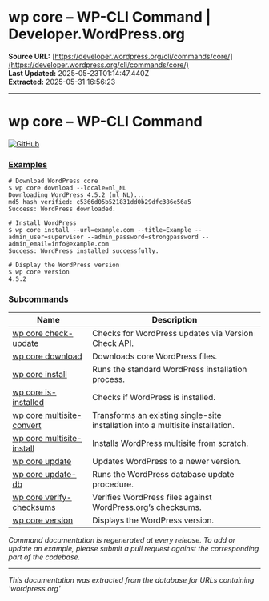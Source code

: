 # wp core – WP-CLI Command | Developer.WordPress.org

**Source URL:** [https://developer.wordpress.org/cli/commands/core/](https://developer.wordpress.org/cli/commands/core/)  
**Last Updated:** 2025-05-23T01:14:47.440Z  
**Extracted:** 2025-05-31 16:56:23

---

# wp core – WP-CLI Command

[![GitHub](https://make.wordpress.org/cli/wp-content/plugins/wporg-cli/assets/images/github-mark.svg)](https://github.com/wp-cli/core-command)

### [Examples](#examples)

```
# Download WordPress core
$ wp core download --locale=nl_NL
Downloading WordPress 4.5.2 (nl_NL)...
md5 hash verified: c5366d05b521831dd0b29dfc386e56a5
Success: WordPress downloaded.

# Install WordPress
$ wp core install --url=example.com --title=Example --admin_user=supervisor --admin_password=strongpassword --admin_email=info@example.com
Success: WordPress installed successfully.

# Display the WordPress version
$ wp core version
4.5.2
```

### [Subcommands](#subcommands)

| Name | Description |
| --- | --- |
| [wp core check-update](https://developer.wordpress.org/cli/commands/core/check-update/) | Checks for WordPress updates via Version Check API. |
| [wp core download](https://developer.wordpress.org/cli/commands/core/download/) | Downloads core WordPress files. |
| [wp core install](https://developer.wordpress.org/cli/commands/core/install/) | Runs the standard WordPress installation process. |
| [wp core is-installed](https://developer.wordpress.org/cli/commands/core/is-installed/) | Checks if WordPress is installed. |
| [wp core multisite-convert](https://developer.wordpress.org/cli/commands/core/multisite-convert/) | Transforms an existing single-site installation into a multisite installation. |
| [wp core multisite-install](https://developer.wordpress.org/cli/commands/core/multisite-install/) | Installs WordPress multisite from scratch. |
| [wp core update](https://developer.wordpress.org/cli/commands/core/update/) | Updates WordPress to a newer version. |
| [wp core update-db](https://developer.wordpress.org/cli/commands/core/update-db/) | Runs the WordPress database update procedure. |
| [wp core verify-checksums](https://developer.wordpress.org/cli/commands/core/verify-checksums/) | Verifies WordPress files against WordPress.org’s checksums. |
| [wp core version](https://developer.wordpress.org/cli/commands/core/version/) | Displays the WordPress version. |

_Command documentation is regenerated at every release. To add or update an example, please submit a pull request against the corresponding part of the codebase._

---

*This documentation was extracted from the database for URLs containing 'wordpress.org'*
